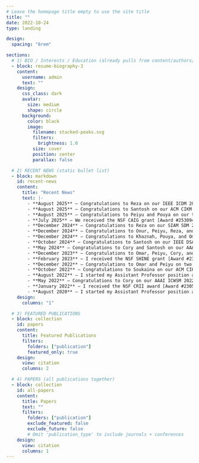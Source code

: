 ```yaml
---
# Leave the homepage title empty to use the site title
title: ""
date: 2022-10-24
type: landing

design:
  spacing: "6rem"

sections:
  # 1) BIO / Interests / Education (already pulls from content/authors/admin/)
  - block: resume-biography-3
    content:
      username: admin
      text: ""
    design:
      css_class: dark
      avatar:
        size: medium
        shape: circle
      background:
        color: black
        image:
          filename: stacked-peaks.svg
          filters:
            brightness: 1.0
          size: cover
          position: center
          parallax: false

  # 2) RECENT NEWS (static bullet list)
  - block: markdown
    id: recent-news
    content:
      title: "Recent News"
      text: |-
        - **August 2025** — Congratulations to Reza on our IEEE ICDM 2025 paper.
        - **August 2025** — Congratulations to Santosh on our ACM CIKM 2025 paper.
        - **August 2025** — Congratulations to Peiyu and Pouya on our two IEEE DSAA 2025 papers.
        - **July 2025** — We received the NSF CAIG grant [Award #2530946](https://www.nsf.gov/awardsearch/showAward?AWD_ID=2530946)!
        - **December 2024** — Congratulations to Reza on our SIAM SDM 2025 paper.
        - **December 2024** — Congratulations to Onur, Peiyu, Reza, and Pouya on four IEEE Big Data 2024 papers.
        - **December 2024** — Congratulations to Khaznah, Pouya, and Omar on three ICPR 2024 papers.
        - **October 2024** — Congratulations to Santosh on our IEEE DSAA 2024 paper.
        - **May 2024** — Congratulations to Cory and Santosh on our AAAI ICWSM 2024 paper.
        - **December 2023** — Congratulations to Omar, Peiyu, Cory, and Santosh on three IEEE Big Data 2023 papers.
        - **February 2023** — I received the NSF SHINE grant [Award #2301397](https://www.nsf.gov/awardsearch/showAward?AWD_ID=2301397)!
        - **December 2022** — Congratulations to Omar and Peiyu on two IEEE Big Data 2022 papers.
        - **October 2022** — Congratulations to Soukaina on our ACM CIKM 2022 paper.
        - **August 2022** — I started my Assistant Professor position at CS USU.
        - **May 2022** — Congratulations to Cory on our AAAI ICWSM 2022 paper.
        - **January 2022** — I received the NSF CRII award [Award #2305781](https://www.nsf.gov/awardsearch/showAward?AWD_ID=2305781)!
        - **August 2020** — I started my Assistant Professor position at CS NMSU.
    design:
      columns: "1"

  # 3) FEATURED PUBLICATIONS
  - block: collection
    id: papers
    content:
      title: Featured Publications
      filters:
        folders: ["publication"]
        featured_only: true
    design:
      view: citation
      columns: 2

  # 4) PAPERS (all publications together)
  - block: collection
    id: all-papers
    content:
      title: Papers
      text: ""
      filters:
        folders: ["publication"]
        exclude_featured: false
        exclude_future: false
        # Omit 'publication_type' to include journals + conferences
    design:
      view: citation
      columns: 1
---
```

